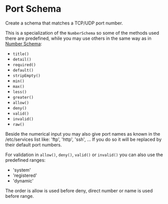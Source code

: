 # Port Schema

Create a schema that matches a TCP/UDP port number.

This is a specialization of the `NumberSchema` so some of the methods used there are predefined,
while you may use others in the same way as in [Number Schema](number.md):
- `title()`
- `detail()`
- `required()`
- `default()`
- `stripEmpty()`
- `min()`
- `max()`
- `less()`
- `greater()`
- `allow()`
- `deny()`
- `valid()`
- `invalid()`
- `raw()`

Beside the numerical input you may also give port names as known in the /etc/services
list like: 'ftp', 'http', 'ssh', ... If you do so it will be replaced by their default port numbers.

For validation in `allow()`, `deny()`, `valid()` or `invalid()`
you can also use the predefined ranges:
- 'system'
- 'registered'
- 'dynamic'

The order is allow is used before deny, direct number or name is used before range.
